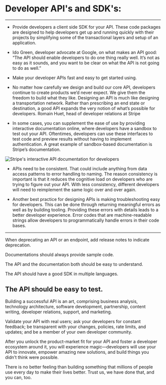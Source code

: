 # Developer API's and SDK's:
---
- Provide developers a client side SDK for your API. These code packages are designed to help developers get up and running quickly with their projects by simplifying some of the transactional layers and setup of an application.

- Ido Green, developer advocate at Google, on what makes an API good: “The API should enable developers to do one thing really well. It’s not as easy as it sounds, and you want to be clear on what the API is not going to do as well.”

- Make your developer APIs fast and easy to get started using.

- No matter how carefully we design and build our core API, developers continue to create products we’d never expect. We give them the freedom to build what they like. Designing an API is much like designing a transportation network. Rather than prescribing an end state or destination, a good API expands the very notion of what’s possible for developers. Romain Huet, head of developer relations at Stripe

- In some cases, you can supplement the ease of use by providing interactive documentation online, where developers have a sandbox to test out your API. Oftentimes, developers can use these interfaces to test code and preview results without having to implement authentication. A great example of sandbox-based documentation is Stripe’s documentation.

![Stripe's interactive API documentation for developers](IMG_3942.jpeg)

- APIs need to be consistent. That could include anything from data access patterns to error handling to naming. The reason consistency is important is that it reduces the cognitive load on developers who are trying to figure out your API. With less consistency, different developers will need to reimplement the same logic over and over again.

- Another best practice for designing APIs is making troubleshooting easy for developers. This can be done through returning meaningful errors as well as by building tooling. Providing these errors with details leads to a better developer experience. Error codes that are machine-readable strings allow developers to programmatically handle errors in their code bases.

---
When deprecating an API or an endpoint, add release notes to indicate deprecation.

Documentations should always provide sample code.

The API and the documentation both should be easy to understand.

The API should have a good SDK in multiple languages.

The API should be easy to test.
---
Building a successful API is an art, comprising business analysis, technology architecture, software development, partnership, content writing, developer relations, support, and marketing.

Validate your API with real users; ask your developers for constant feedback; be transparent with your changes, policies, rate limits, and updates; and be a member of your own developer community.

After you unlock the product-market fit for your API and foster a developer ecosystem around it, you will experience magic—developers will use your API to innovate, empower amazing new solutions, and build things you didn’t think were possible.

There is no better feeling than building something that millions of people use every day to make their lives better. Trust us, we have done that, and you can, too.